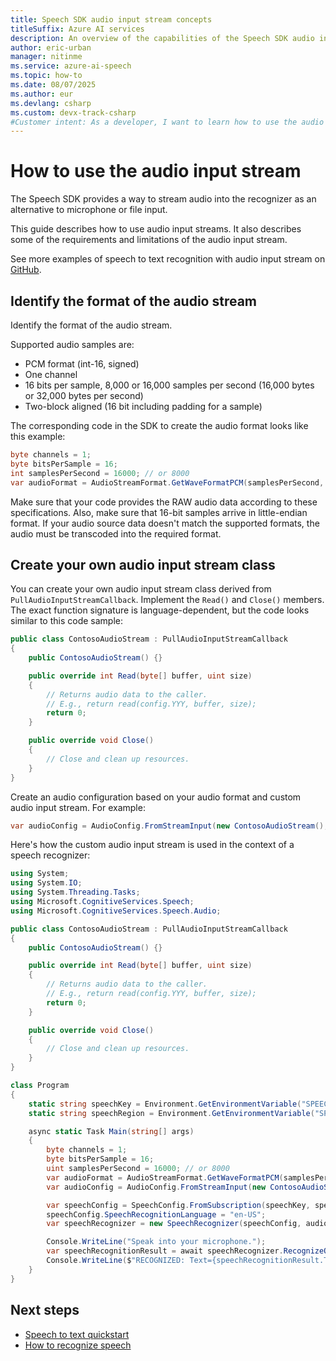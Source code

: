 ```yaml
---
title: Speech SDK audio input stream concepts
titleSuffix: Azure AI services
description: An overview of the capabilities of the Speech SDK audio input stream.
author: eric-urban
manager: nitinme
ms.service: azure-ai-speech
ms.topic: how-to
ms.date: 08/07/2025
ms.author: eur
ms.devlang: csharp
ms.custom: devx-track-csharp
#Customer intent: As a developer, I want to learn how to use the audio input stream in the Speech SDK so that I can stream audio into the recognizer.
---
```


# How to use the audio input stream

The Speech SDK provides a way to stream audio into the recognizer as an alternative to microphone or file input.

This guide describes how to use audio input streams. It also describes some of the requirements and limitations of the audio input stream.

See more examples of speech to text recognition with audio input stream on [GitHub](https://github.com/Azure-Samples/cognitive-services-speech-sdk/blob/master/samples/csharp/sharedcontent/console/speech_recognition_samples.cs).

## Identify the format of the audio stream

Identify the format of the audio stream. 

Supported audio samples are:

  - PCM format (int-16, signed)
  - One channel
  - 16 bits per sample, 8,000 or 16,000 samples per second (16,000 bytes or 32,000 bytes per second)
  - Two-block aligned (16 bit including padding for a sample)

The corresponding code in the SDK to create the audio format looks like this example:

```csharp
byte channels = 1;
byte bitsPerSample = 16;
int samplesPerSecond = 16000; // or 8000
var audioFormat = AudioStreamFormat.GetWaveFormatPCM(samplesPerSecond, bitsPerSample, channels);
```

Make sure that your code provides the RAW audio data according to these specifications. Also, make sure that 16-bit samples arrive in little-endian format. If your audio source data doesn't match the supported formats, the audio must be transcoded into the required format.

## Create your own audio input stream class

You can create your own audio input stream class derived from `PullAudioInputStreamCallback`. Implement the `Read()` and `Close()` members. The exact function signature is language-dependent, but the code looks similar to this code sample:

```csharp
public class ContosoAudioStream : PullAudioInputStreamCallback 
{
    public ContosoAudioStream() {}

    public override int Read(byte[] buffer, uint size) 
    {
        // Returns audio data to the caller.
        // E.g., return read(config.YYY, buffer, size);
        return 0;
    }

    public override void Close() 
    {
        // Close and clean up resources.
    }
}
```

Create an audio configuration based on your audio format and custom audio input stream. For example:

```csharp
var audioConfig = AudioConfig.FromStreamInput(new ContosoAudioStream(), audioFormat);
```

Here's how the custom audio input stream is used in the context of a speech recognizer:

```csharp
using System;
using System.IO;
using System.Threading.Tasks;
using Microsoft.CognitiveServices.Speech;
using Microsoft.CognitiveServices.Speech.Audio;

public class ContosoAudioStream : PullAudioInputStreamCallback 
{
    public ContosoAudioStream() {}

    public override int Read(byte[] buffer, uint size) 
    {
        // Returns audio data to the caller.
        // E.g., return read(config.YYY, buffer, size);
        return 0;
    }

    public override void Close() 
    {
        // Close and clean up resources.
    }
}

class Program 
{
    static string speechKey = Environment.GetEnvironmentVariable("SPEECH_KEY");
    static string speechRegion = Environment.GetEnvironmentVariable("SPEECH_REGION");

    async static Task Main(string[] args)
    {
        byte channels = 1;
        byte bitsPerSample = 16;
        uint samplesPerSecond = 16000; // or 8000
        var audioFormat = AudioStreamFormat.GetWaveFormatPCM(samplesPerSecond, bitsPerSample, channels);
        var audioConfig = AudioConfig.FromStreamInput(new ContosoAudioStream(), audioFormat);

        var speechConfig = SpeechConfig.FromSubscription(speechKey, speechRegion); 
        speechConfig.SpeechRecognitionLanguage = "en-US";
        var speechRecognizer = new SpeechRecognizer(speechConfig, audioConfig);

        Console.WriteLine("Speak into your microphone.");
        var speechRecognitionResult = await speechRecognizer.RecognizeOnceAsync();
        Console.WriteLine($"RECOGNIZED: Text={speechRecognitionResult.Text}");
    }
}
```

## Next steps

- [Speech to text quickstart](./get-started-speech-to-text.md?pivots=programming-language-csharp)
- [How to recognize speech](./how-to-recognize-speech.md?pivots=programming-language-csharp)
